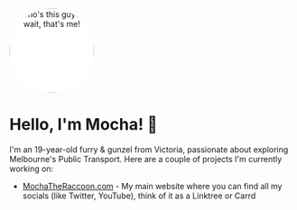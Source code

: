<div align="center" style="background-color: #fff; border-radius: 50%; overflow: hidden; width: 150px; height: 150px;">
  <img src="https://avatars.githubusercontent.com/mocharacc" height="150" width="150" style="object-fit: cover;" title="Who's this guy? Oh wait, that's me!">
</div>

# Hello, I'm Mocha! 👋

I'm an 19-year-old furry & gunzel from Victoria, passionate about exploring Melbourne's Public Transport. Here are a couple of projects I'm currently working on:

- [MochaTheRaccoon.com](https://mochara.cc) - My main website where you can find all my socials (like Twitter, YouTube), think of it as a Linktree or Carrd
</div>
